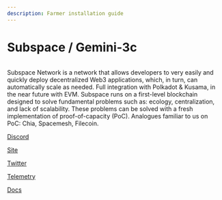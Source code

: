 ```yaml
---
description: Farmer installation guide
---
```


# Subspace / Gemini-3c

<figure><img src="https://pbs.twimg.com/card_img/1637936717670801411/5UFzWixu?format=jpg&#x26;name=medium" alt=""><figcaption></figcaption></figure>

Subspace Network is a network that allows developers to very easily and quickly deploy decentralized Web3 applications, which, in turn, can automatically scale as needed. Full integration with Polkadot & Kusama, in the near future with EVM. Subspace runs on a first-level blockchain designed to solve fundamental problems such as: ecology, centralization, and lack of scalability. These problems can be solved with a fresh implementation of proof-of-capacity (PoC). Analogues familiar to us on PoC: Chia, Spacemesh, Filecoin.

[Discord](https://discord.gg/subspace-network)

[Site](https://ru.subspace.network/)

[Twitter](https://twitter.com/NetworkSubspace)

[Telemetry](https://telemetry.subspace.network/#list/0xab946a15b37f59c5f4f27c5de93acde9fe67a28e0b724a43a30e4fe0e87246b7)

[Docs](https://docs.subspace.network/)
